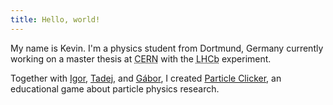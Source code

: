 ```yaml
---
title: Hello, world!
---
```


My name is Kevin. I'm a physics student from Dortmund, Germany currently working on a master thesis at <abbr title="European Organization for Nuclear Research">CERN</abbr> with the <abbr title="Large Hadron Collider Beauty">LHCb</abbr> experiment.

Together with [Igor](http://babushk.in), [Tadej](http://tano.si), and [Gábor](https://github.com/gbiro), I created [Particle Clicker](http://particle-clicker.web.cern.ch), an educational game about particle physics research.
